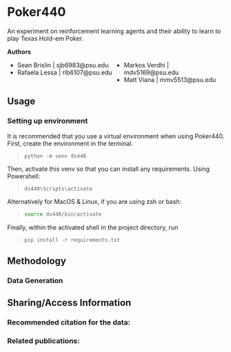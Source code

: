 # Poker440
An experiment on reinforcement learning agents and their ability to learn to play Texas Hold-em Poker.

**Authors**
<ul style="columns: 2;">
    <li>Sean Brislin | sjb6983@psu.edu</li>
    <li>Rafaela Lessa | rlb6107@psu.edu</li>
    <li>Markos Verdhi | mdv5169@psu.edu</li>
    <li>Matt Viana | mmv5513@psu.edu</li>
</ul>

## Usage
### Setting up environment
It is recommended that you use a virtual environment when using Poker440. First, create the environment in the terminal.

>```pwsh
>python -m venv ds440
>```

Then, activate this venv so that you can install any requirements. Using Powershell:

>```pwsh
>ds440\Scripts\activate
>```

Alternatively for MacOS & Linux, if you are using zsh or bash:

>```bash
>source ds440/bin/activate
>```

Finally, within the activated shell in the project directory, run

>```pwsh
>pip install -r requirements.txt
>```

## Methodology

### Data Generation
### 



Sharing/Access Information
--------------------------

### Recommended citation for the data:


### Related publications:
<!-- Citation for and links to publications that cite or use the data -->
